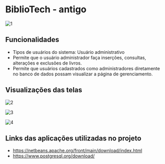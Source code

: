 # BiblioTech - antigo 

![1](https://github.com/user-attachments/assets/fcd665f1-573c-41fa-9f65-abf6c4b3d1e3)

## Funcionalidades 

- Tipos de usuários do sistema: Usuário administrativo 
- Permite que o usuário administrador faça inserções, consultas, alterações e exclusões de livros.
- Permite que usuários cadastrados como administradores diretamente no banco de dados possam visualizar a página de gerenciamento.

## Visualizações das telas 


![2](https://github.com/user-attachments/assets/a4a714c8-44e4-4f1c-9ca5-cf49087a0c9a)

![3](https://github.com/user-attachments/assets/bd40a0ce-ebe5-4e56-8e3e-65131a6aee38)

![4](https://github.com/user-attachments/assets/0a33c000-1eb5-41ea-8123-baaee8d2430a)

## Links das aplicações utilizadas no projeto
- https://netbeans.apache.org/front/main/download/index.html
- https://www.postgresql.org/download/


